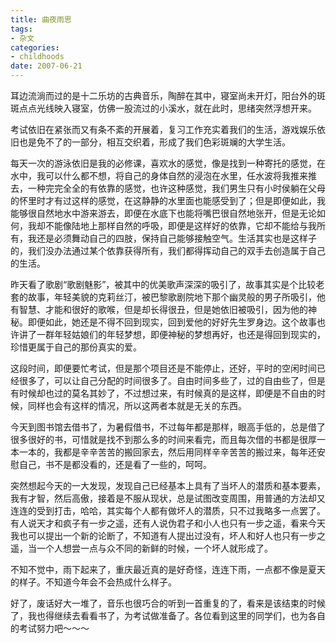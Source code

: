 ```yaml
---
title: 曲夜雨思
tags:
- 杂文
categories:
- childhoods
date: 2007-06-21
---
```


耳边流淌而过的是十二乐坊的古典音乐，陶醉在其中，寝室尚未开灯，阳台外的斑斑点点光线映入寝室，仿佛一股流过的小溪水，就在此时，思绪突然浮想开来。

考试依旧在紧张而又有条不紊的开展着，复习工作充实着我们的生活，游戏娱乐依旧也是免不了的一部分，相互交织着，形成了我们色彩斑斓的大学生活。

每天一次的游泳依旧是我的必修课，喜欢水的感觉，像是找到一种寄托的感觉，在水中，我可以什么都不想，将自己的身体自然的浸泡在水里，任水波将我推来推去，一种完完全全的有依靠的感觉，也许这种感觉，我们男生只有小时侯躺在父母的怀里时才有过这样的感觉，在这静静的水里面也能感受到了；但是即便如此，我能够很自然地水中游来游去，即便在水底下也能将嘴巴很自然地张开，但是无论如何，我却不能像陆地上那样自然的呼吸，即便是这样好的依靠，它却不能给与我所有，我还是必须舞动自己的四肢，保持自己能够接触空气。生活其实也是这样子的，我们没办法通过某个依靠获得所有，我们都得挥动自己的双手去创造属于自己的生活。

昨天看了歌剧“歌剧魅影”，被其中的优美歌声深深的吸引了，故事其实是个比较老套的故事，年轻美貌的克莉丝汀，被巴黎歌剧院地下那个幽灵般的男子所吸引，他有智慧、才能和很好的歌喉，但是却长得很丑，但是她依旧被吸引，因为他的神秘。即便如此，她还是不得不回到现实，回到爱他的好好先生罗身边。这个故事也许讲了一群年轻姑娘们的年轻梦想，即便神秘的梦想再好，也还是得回到现实的，珍惜更属于自己的那份真实的爱。

这段时间，即便要忙考试，但是那个项目还是不能停止，还好，平时的空闲时间已经很多了，可以让自己分配的时间很多了。自由时间多些了，过的自由些了，但是有时候却也过的莫名其妙了，不过想过来，有时候真的是这样，即便是不自由的时候，同样也会有这样的情况，所以这两者本就是无关的东西。

今天到图书馆去借书了，为暑假借书，不过每年都是那样，眼高手低的，总是借了很多很好的书，可惜就是找不到那么多的时间来看完，而且每次借的书都是很厚一本一本的，我都是辛辛苦苦的搬回家去，然后用同样辛辛苦苦的搬过来，每年还安慰自己，书不是都没看的，还是看了一些的，呵呵。

突然想起今天的一大发现，发现自己已经基本上具有了当坏人的潜质和基本要素，我有才智，然后高傲，接着是不服从现状，总是试图改变周围，用普通的方法却又连连的受到打击，哈哈，其实每个人都有做坏人的潜质，只不过我略多一点罢了。有人说天才和疯子有一步之遥，还有人说伪君子和小人也只有一步之遥，看来今天我也可以提出一个新的论断了，不知道有人提出过没有，坏人和好人也只有一步之遥，当一个人想尝一点与众不同的新鲜的时候，一个坏人就形成了。

不知不觉中，雨下起来了，重庆最近真的是好奇怪，连连下雨，一点都不像是夏天的样子。不知道今年会不会热成什么样子。

好了，废话好大一堆了，音乐也很巧合的听到一首重复的了，看来是该结束的时候了，我也得继续去看看书了，为考试做准备了。各位看到这里的同学们，也为各自的考试努力吧～～～
